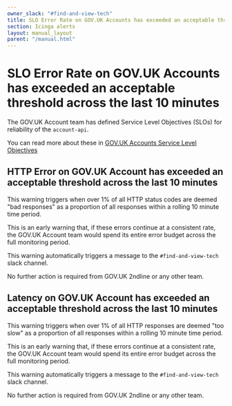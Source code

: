 ```yaml
---
owner_slack: "#find-and-view-tech"
title: SLO Error Rate on GOV.UK Accounts has exceeded an acceptable threshold across the last 10 minutes
section: Icinga alerts
layout: manual_layout
parent: "/manual.html"
---
```


# SLO Error Rate on GOV.UK Accounts has exceeded an acceptable threshold across the last 10 minutes

The GOV.UK Account team has defined Service Level Objectives (SLOs) for
reliability of the `account-api`.

You can read more about these in [GOV.UK Accounts Service Level
Objectives](https://docs.google.com/document/d/1HVXlyy2vdy9U0O-_7Nw8_Oso7VXQeKgJ2_-bi4pKlz0/edit)

## HTTP Error on GOV.UK Account has exceeded an acceptable threshold across the last 10 minutes

This warning triggers when over 1% of all HTTP status codes are deemed "bad
responses" as a proportion of all responses within a rolling 10 minute time
period.

This is an early warning that, if these errors continue at a consistent rate,
the GOV.UK Account team would spend its entire error budget across the full
monitoring period.

This warning automatically triggers a message to the `#find-and-view-tech`
slack channel.

No further action is required from GOV.UK 2ndline or any other team.

## Latency on GOV.UK Account has exceeded an acceptable threshold across the last 10 minutes

This warning triggers when over 1% of all HTTP responses are deemed
"too slow" as a proportion of all responses within a rolling 10 minute time
period.

This is an early warning that, if these errors continue at a consistent rate,
the GOV.UK Account team would spend its entire error budget across the full
monitoring period.

This warning automatically triggers a message to the `#find-and-view-tech`
slack channel.

No further action is required from GOV.UK 2ndline or any other team.
